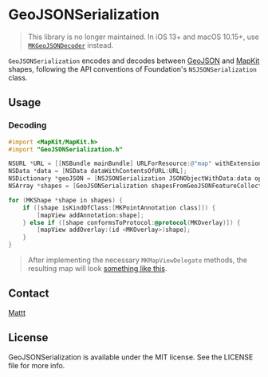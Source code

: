 # GeoJSONSerialization

> This library is no longer maintained.
> In iOS 13+ and macOS 10.15+, use [`MKGeoJSONDecoder`](https://developer.apple.com/documentation/mapkit/mkgeojsondecoder) instead.

`GeoJSONSerialization` encodes and decodes between
[GeoJSON](http://geojson.org) and
[MapKit](https://developer.apple.com/documentation/MapKit) shapes,
following the API conventions of Foundation's `NSJSONSerialization` class.

## Usage

### Decoding

```objective-c
#import <MapKit/MapKit.h>
#import "GeoJSONSerialization.h"

NSURL *URL = [[NSBundle mainBundle] URLForResource:@"map" withExtension:@"geojson"];
NSData *data = [NSData dataWithContentsOfURL:URL];
NSDictionary *geoJSON = [NSJSONSerialization JSONObjectWithData:data options:0 error:nil];
NSArray *shapes = [GeoJSONSerialization shapesFromGeoJSONFeatureCollection:geoJSON error:nil];

for (MKShape *shape in shapes) {
    if ([shape isKindOfClass:[MKPointAnnotation class]]) {
        [mapView addAnnotation:shape];
    } else if ([shape conformsToProtocol:@protocol(MKOverlay)]) {
        [mapView addOverlay:(id <MKOverlay>)shape];
    }
}
```

> After implementing the necessary `MKMapViewDelegate` methods,
> the resulting map will look
> [something like this](https://github.com/mattt/GeoJSONSerialization/blob/master/Example/iOS%20Example/map.geojson).

## Contact

[Mattt](https://twitter.com/mattt)

## License

GeoJSONSerialization is available under the MIT license.
See the LICENSE file for more info.
